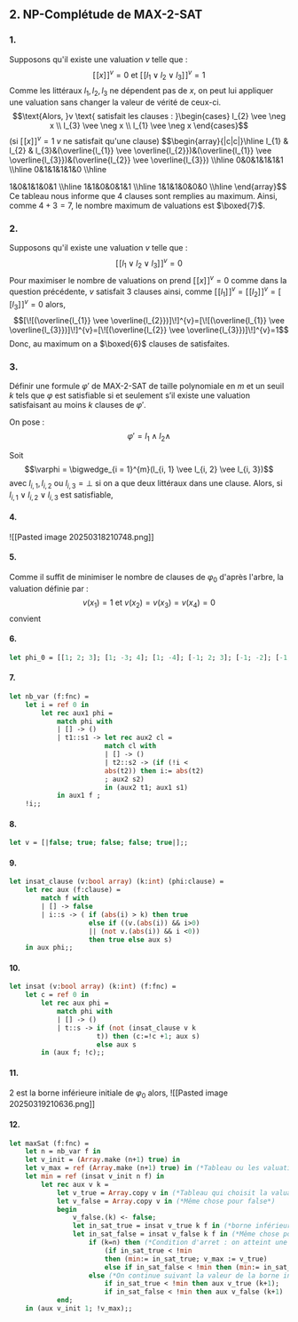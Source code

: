 ## 2. NP-Complétude de MAX-2-SAT
### 1.
Supposons qu'il existe une valuation $v$ telle que : 
$$[\![x]\!]^{v}=0 \text{ et }[\![l_{1} \vee l_{2} \vee l_{3}]\!]^{v} =1$$
Comme les littéraux $l_{1},  l_{2}, l_{3}$ ne dépendent pas de $x$, on peut lui appliquer une valuation sans changer la valeur de vérité de ceux-ci.
$$\text{Alors, }v \text{ satisfait les clauses : }\begin{cases}
l_{2} \vee \neg x \\
l_{3} \vee \neg x \\
l_{1} \vee \neg x
\end{cases}$$
(si $[\![x]\!]^{v}=1$ $v$ ne satisfait qu'une clause)
$$\begin{array}{|c|c|}\hline
l_{1} & l_{2} & l_{3}&(\overline{l_{1}} \vee \overline{l_{2}})&(\overline{l_{1}} \vee \overline{l_{3}})&(\overline{l_{2}} \vee \overline{l_{3}}) \\\hline
0&0&1&1&1&1 \\\hline
0&1&1&1&1&0 \\\hline 

1&0&1&1&0&1 \\\hline
1&1&0&0&1&1 \\\hline
1&1&1&0&0&0  \\\hline
\end{array}$$
Ce tableau nous informe que $4$ clauses sont remplies au maximum.
Ainsi, comme $4+3=7$, le nombre maximum de valuations est $\boxed{7}$.

### 2.
Supposons qu'il existe une valuation $v$ telle que : 
$$[\![l_{1} \vee l_{2} \vee l_{3}]\!]^{v} =0$$
Pour maximiser le nombre de valuations on prend $[\![x]\!]^{v} = 0$ comme dans la question précédente, $v$ satisfait $3$ clauses
ainsi, comme $[\![l_{1}]\!]^{v}=[\![l_{2}]\!]^{v}=[\![l_{3}]\!]^{v}=0$ alors, 
$$[\![(\overline{l_{1}} \vee \overline{l_{2}})]\!]^{v}=[\![(\overline{l_{1}} \vee \overline{l_{3}})]\!]^{v}=[\![(\overline{l_{2}} \vee \overline{l_{3}})]\!]^{v}=1$$
Donc, au maximum on a $\boxed{6}$ clauses de satisfaites. 

### 3.
Définir une formule $\varphi'$ de MAX-2-SAT de taille polynomiale en $m$ et un seuil $k$ tels que $\varphi$ est satisfiable si et seulement s’il existe une valuation satisfaisant au moins $k$ clauses de $\varphi'$.

On pose : 
$$\varphi' = l_{1} \wedge l_{2} \wedge $$

Soit 
$$\varphi = \bigwedge_{i = 1}^{m}(l_{i, 1} \vee l_{i, 2} \vee l_{i, 3})$$
avec $l_{i, 1}, l_{i, 2}$ ou $l_{i, 3} = \bot$ si on a que deux littéraux dans une clause.
Alors, si $l_{i, 1} \vee l_{i, 2} \vee l_{i, 3}$ est satisfiable, 


#### 4.
![[Pasted image 20250318210748.png]]

#### 5.
Comme il suffit de minimiser le nombre de clauses de $\varphi_{0}$ d'après l'arbre, la valuation définie par : 
$$v(x_{1}) = 1  \text{ et } v(x_{2}) = v(x_{3}) = v(x_{4}) = 0$$
convient

#### 6.
```Ocaml
let phi_0 = [[1; 2; 3]; [1; -3; 4]; [1; -4]; [-1; 2; 3]; [-1; -2]; [-1; -3]; [-2; 3]; [2; -3]];;
```

#### 7.
```Ocaml
let nb_var (f:fnc) = 
	let i = ref 0 in
		let rec aux1 phi =
			match phi with
			| [] -> ()
			| t1::s1 -> let rec aux2 cl = 
						match cl with
						| [] -> ()
						| t2::s2 -> (if (!i < 
						abs(t2)) then i:= abs(t2) 
						; aux2 s2)
						in (aux2 t1; aux1 s1)
			in aux1 f ;
	!i;;
```

#### 8.
```Ocaml
let v = [|false; true; false; false; true|];;
```

#### 9.
```Ocaml
let insat_clause (v:bool array) (k:int) (phi:clause) =
	let rec aux (f:clause) =
		match f with
		| [] -> false
		| i::s -> ( if (abs(i) > k) then true
					else if ((v.(abs(i)) && i>0) 
					|| (not v.(abs(i)) && i <0)) 
					then true else aux s)
	in aux phi;;
```

#### 10.
```Ocaml
let insat (v:bool array) (k:int) (f:fnc) =
	let c = ref 0 in
		let rec aux phi =
			match phi with
			| [] -> ()
			| t::s -> if (not (insat_clause v k 
					  t)) then (c:=!c +1; aux s)
					  else aux s
		in (aux f; !c);;
```

#### 11.
$2$ est la borne inférieure initiale de $\varphi_{0}$ alors, 
![[Pasted image 20250319210636.png]]


#### 12.
```Ocaml
let maxSat (f:fnc) =
	let n = nb_var f in
	let v_init = (Array.make (n+1) true) in
	let v_max = ref (Array.make (n+1) true) in (*Tableau ou les valuations des littéraux vérifiant MAX-SAT seront renvoyés*)
	let min = ref (insat v_init n f) in
		let rec aux v k =
			let v_true = Array.copy v in (*Tableau qui choisit la valuation true pour le litéral k*)
			let v_false = Array.copy v in (*Même chose pour false*)
			begin
				v_false.(k) <- false;
				let in_sat_true = insat v_true k f in (*borne inférieure de clauses non satisfiable pour l'évaluation du litéral k à true*)
				let in_sat_false = insat v_false k f in (*Même chose pour false*)
					if (k=n) then (*Condition d'arret : on atteint une feuille*)
						(if in_sat_true < !min
						then (min:= in_sat_true; v_max := v_true)
						else if in_sat_false < !min then (min:= in_sat_false; v_max := v_false))
					else (*On continue suivant la valeur de la borne inférieure et du minimum*)
						if in_sat_true < !min then aux v_true (k+1);
						if in_sat_false < !min then aux v_false (k+1)
			end;
	in (aux v_init 1; !v_max);;

```
